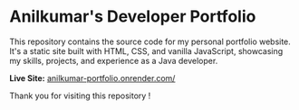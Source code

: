 # Anilkumar's Developer Portfolio

This repository contains the source code for my personal portfolio website. It's a static site built with HTML, CSS, and vanilla JavaScript, showcasing my skills, projects, and experience as a Java developer.

**Live Site:** [anilkumar-portfolio.onrender.com/](anilkumar-portfolio.onrender.com/)

Thank you for visiting this repository !
